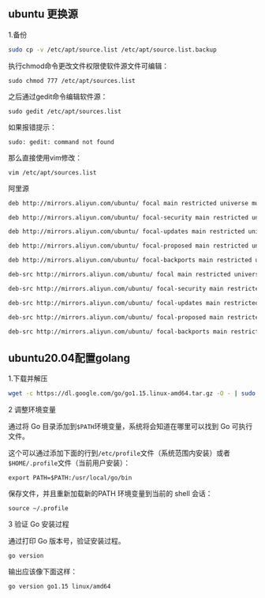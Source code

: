 ## ubuntu 更换源

1.备份

```bash
sudo cp -v /etc/apt/source.list /etc/apt/source.list.backup
```

执行chmod命令更改文件权限使软件源文件可编辑：

```
sudo chmod 777 /etc/apt/sources.list
```


之后通过gedit命令编辑软件源：

```
sudo gedit /etc/apt/sources.list
```


如果报错提示：

```
sudo: gedit: command not found
```


那么直接使用vim修改：

```
vim /etc/apt/sources.list
```

阿里源

```bash
deb http://mirrors.aliyun.com/ubuntu/ focal main restricted universe multiverse

deb http://mirrors.aliyun.com/ubuntu/ focal-security main restricted universe multiverse

deb http://mirrors.aliyun.com/ubuntu/ focal-updates main restricted universe multiverse

deb http://mirrors.aliyun.com/ubuntu/ focal-proposed main restricted universe multiverse

deb http://mirrors.aliyun.com/ubuntu/ focal-backports main restricted universe multiverse

deb-src http://mirrors.aliyun.com/ubuntu/ focal main restricted universe multiverse

deb-src http://mirrors.aliyun.com/ubuntu/ focal-security main restricted universe multiverse

deb-src http://mirrors.aliyun.com/ubuntu/ focal-updates main restricted universe multiverse

deb-src http://mirrors.aliyun.com/ubuntu/ focal-proposed main restricted universe multiverse

deb-src http://mirrors.aliyun.com/ubuntu/ focal-backports main restricted universe multiverse
```

## ubuntu20.04配置golang

1.下载并解压

```bash
wget -c https://dl.google.com/go/go1.15.linux-amd64.tar.gz -O - | sudo tar -xz -C /usr/local

```

2 调整环境变量

通过将 Go 目录添加到`$PATH`环境变量，系统将会知道在哪里可以找到 Go 可执行文件。

这个可以通过添加下面的行到`/etc/profile`文件（系统范围内安装）或者`$HOME/.profile`文件（当前用户安装）：

```text
export PATH=$PATH:/usr/local/go/bin
```

保存文件，并且重新加载新的PATH 环境变量到当前的 shell 会话：

```text
source ~/.profile
```

3 验证 Go 安装过程

通过打印 Go 版本号，验证安装过程。

```text
go version
```

输出应该像下面这样：

```text
go version go1.15 linux/amd64
```